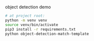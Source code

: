 object detection demo

```bash
# at project root:
python -m venv venv
source venv/bin/activate
pip3 install -r requirements.txt
python object-detection-match-template
```
